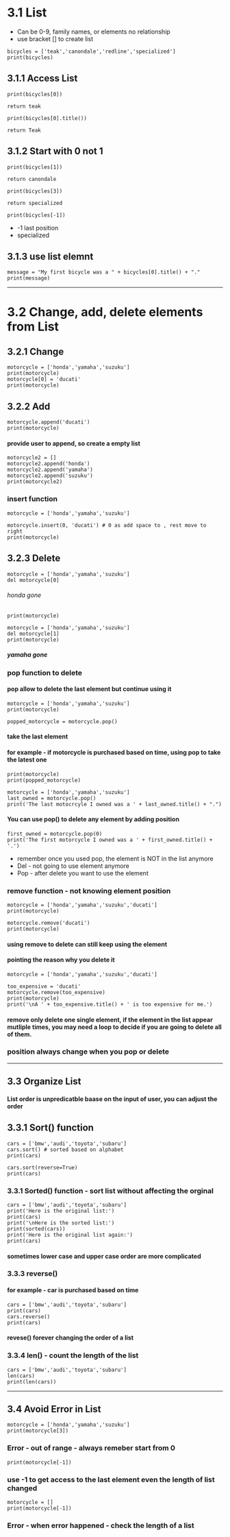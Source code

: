 # 3.1 List
* Can be 0-9, family names, or elements no relationship
* use bracket [] to create list
```
bicycles = ['teak','canondale','redline','specialized']
print(bicycles)
```
## 3.1.1 Access List
```print(bicycles[0])``` 

```return teak```

```print(bicycles[0].title())```

```return Teak```

## 3.1.2 Start with 0 not 1
```print(bicycles[1])```

```return canondale```

```print(bicycles[3])```

```return specialized```

```print(bicycles[-1])```
* -1 last position
* specialized

## 3.1.3 use list elemnt
```
message = "My first bicycle was a " + bicycles[0].title() + "."
print(message)
```
***
# 3.2 Change, add, delete elements from List
## 3.2.1 Change
```
motorcycle = ['honda','yamaha','suzuku']
print(motorcycle)
motorcycle[0] = 'ducati'
print(motorcycle)
```

## 3.2.2 Add
```
motorcycle.append('ducati')
print(motorcycle)
```

#### provide user to append, so create a empty list
```
motorcycle2 = []
motorcycle2.append('honda')
motorcycle2.append('yamaha')
motorcycle2.append('suzuku')
print(motorcycle2)
```

### insert function
```
motorcycle = ['honda','yamaha','suzuku']
```
```
motorcycle.insert(0, 'ducati') # 0 as add space to , rest move to right
print(motorcycle)
```

## 3.2.3 Delete
```
motorcycle = ['honda','yamaha','suzuku']
del motorcycle[0] 
```
###### honda gone
```
print(motorcycle)
```
```
motorcycle = ['honda','yamaha','suzuku']
del motorcycle[1]
print(motorcycle) 
```
##### yamaha gone

### pop function to delete
#### pop allow to delete the last element but continue using it
```
motorcycle = ['honda','yamaha','suzuku']
print(motorcycle)
```
```
popped_motorcycle = motorcycle.pop() 
```
#### take the last element 
#### for example - if motorcycle is purchased based on time, using pop to take the latest one
```
print(motorcycle)
print(popped_motorcycle)
```
```
motorcycle = ['honda','yamaha','suzuku']
last_owned = motorcycle.pop()
print('The last motocrcyle I owned was a ' + last_owned.title() + ".")
```

#### You can use pop() to delete any element by adding position
```
first_owned = motorcycle.pop(0)
print('The first motorcycle I owned was a ' + first_owned.title() + '.')
```

* remember once you used pop, the element is NOT in the list anymore
* Del - not going to use element anymore
* Pop - after delete you want to use the element

### remove function - not knowing element position
```
motorcycle = ['honda','yamaha','suzuku','ducati']
print(motorcycle)
```
```
motorcycle.remove('ducati')
print(motorcycle)
```
#### using remove to delete can still keep using the element
#### pointing the reason why you delete it
```
motorcycle = ['honda','yamaha','suzuku','ducati']
```
```
too_expensive = 'ducati'
motorcycle.remove(too_expensive)
print(motorcycle)
print('\nA ' + too_expensive.title() + ' is too expensive for me.')
```
#### remove only delete one single element, if the element in the list appear mutliple times, you may need a loop to decide if you are going to delete all of them.

### position always change when you pop or delete
***
## 3.3 Organize List
#### List order is unpredicatble baase on the input of user, you can adjust the order

## 3.3.1 Sort() function
```
cars = ['bmw','audi','toyota','subaru']
cars.sort() # sorted based on alphabet
print(cars)
```
```
cars.sort(reverse=True)
print(cars)
```
### 3.3.1 Sorted() function - sort list without affecting the orginal
```
cars = ['bmw','audi','toyota','subaru']
print('Here is the original list:')
print(cars)
print('\nHere is the sorted list:')
print(sorted(cars))
print('Here is the original list again:')
print(cars)
```
#### sometimes lower case and upper case order are more complicated

### 3.3.3 reverse() 
#### for example - car is purchased based on time
```
cars = ['bmw','audi','toyota','subaru']
print(cars)
cars.reverse()
print(cars)
```
#### revese() forever changing the order of a list

### 3.3.4 len() - count the length of the list
```
cars = ['bmw','audi','toyota','subaru']
len(cars)
print(len(cars))
```
***
## 3.4 Avoid Error in List
```
motorcycle = ['honda','yamaha','suzuku']
print(motorcycle[3])
```
### Error - out of range - always remeber start from 0

```
print(motorcycle[-1])
```
### use -1 to get access to the last element even the length of list changed

```
motorcycle = []
print(motorcycle[-1])
```
### Error - when error happened - check the length of a list
